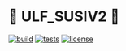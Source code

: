 # :construction: ULF_SUSIV2 :construction:

[![build](https://github.com/ZIMO-Elektronik/ULF_SUSIV2/actions/workflows/build.yml/badge.svg)](https://github.com/ZIMO-Elektronik/ULF_SUSIV2/actions/workflows/build.yml) [![tests](https://github.com/ZIMO-Elektronik/ULF_SUSIV2/actions/workflows/tests.yml/badge.svg)](https://github.com/ZIMO-Elektronik/ULF_SUSIV2/actions/workflows/tests.yml) [![license](https://img.shields.io/github/license/ZIMO-Elektronik/ULF_SUSIV2)](https://github.com/ZIMO-Elektronik/ULF_SUSIV2/raw/master/LICENSE)